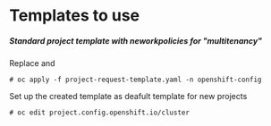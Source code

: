 # Templates to use

##### Standard project template with neworkpolicies for "multitenancy"

Replace <CLUSTERNAME> and
    
    # oc apply -f project-request-template.yaml -n openshift-config

Set up the created template as deafult template for new projects

    # oc edit project.config.openshift.io/cluster 

